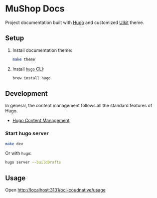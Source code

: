 # MuShop Docs

Project documentation built with [Hugo](https://gohugo.io/) and customized [UIkit](https://getuikit.com) theme.

## Setup

1. Install documentation theme:

    ```sh
    make theme
    ```

1. Install [`hugo` CLI](https://gohugo.io/getting-started/installing/):

    ```sh
    brew install hugo
    ```

## Development

In general, the content management follows all the standard features of Hugo.

- [Hugo Content Management](https://gohugo.io/content-management/)

### Start hugo server

```sh
make dev
```

Or with `hugo`:

```sh
hugo server --buildDrafts
```

## Usage

Open [http://localhost:3131/oci-coudnative/usage](http://localhost:3131/oci-coudnative/usage)
